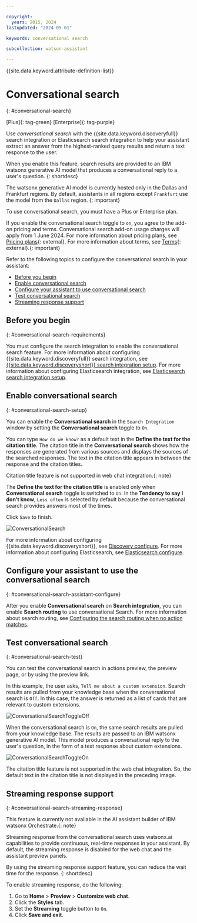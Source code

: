 ```yaml
---

copyright:
  years: 2015, 2024
lastupdated: "2024-05-01"

keywords: conversational search

subcollection: watson-assistant

---
```


{{site.data.keyword.attribute-definition-list}}

# Conversational search
{: #conversational-search}

[Plus]{: tag-green} [Enterprise]{: tag-purple}

Use *conversational search* with the {{site.data.keyword.discoveryfull}} search integration or Elasticsearch search integration to help your assistant extract an answer from the highest-ranked query results and return a text response to the user.

When you enable this feature, search results are provided to an IBM watsonx generative AI model that produces a conversational reply to a user's question. 
{: shortdesc}

The watsonx generative AI model is currently hosted only in the Dallas and Frankfurt regions. By default, assistants in all regions except `Frankfurt` use the model from the `Dallas` region. {: important}

To use conversational search, you must have a Plus or Enterprise plan. 

If you enable the conversational search toggle to `on`, you agree to the add-on pricing and terms. Conversational search add-on usage charges will apply from 1 June 2024. For more information about pricing plans, see [Pricing plans](https://cloud.ibm.com/catalog/services/watsonx-assistant?catalog_query=aHR0cHM6Ly9jbG91ZC5pYm0uY29tL2NhdGFsb2c%2Fc2VhcmNoPXdhdHNvbnglMjUyMGFzc2lzdGFudCNzZWFyY2hfcmVzdWx0cw%3D%3D&planId=f0a3dd47-b693-4d73-a8df-aa6baf07a933){: external}. For more information about terms, see [Terms](https://www.ibm.com/support/customer/csol/terms/?id=i128-0038&lc=en){: external}.{: important}

Refer to the following topics to configure the conversational search in your assistant:

- [Before you begin](#conversational-search-requirements)
- [Enable conversational search](#conversational-search-setup) 
- [Configure your assistant to use conversational search](#conversational-search-assistant-configure)
- [Test conversational search](#conversational-search-test)
- [Streaming response support](#conversational-search-streaming-response)

## Before you begin
{: #conversational-search-requirements}

You must configure the search integration to enable the conversational search feature. For more information about configuring {{site.data.keyword.discoveryfull}} search integration, see [{{site.data.keyword.discoveryshort}} search integration setup](/docs/watson-assistant?topic=watson-assistant-search-add). For more information about configuring Elasticsearch integration, see [Elasticsearch search integration setup](/docs/watson-assistant?topic=watson-assistant-search-elasticsearch-add).

## Enable conversational search 
{: #conversational-search-setup}

You can enable the **Conversational search** in the `Search Integration` window by setting the **Conversational search** toggle to `On`. 

You can type `How do we know?` as a default text in the **Define the text for the citation title**. The citation title in the **Conversational search** shows how the responses are generated from various sources and displays the sources of the searched responses. The text in the citation title appears in between the response and the citation titles. 

   Citation title feature is not supported in web chat integration.{: note}
 
The **Define the text for the citation title** is enabled only when **Conversational search** toggle is switched to `On`. In the **Tendency to say I don’t know**, `Less often` is selected by default because the conversational search provides answers most of the times. 

Click `Save` to finish.


 ![ConversationalSearch](images/convo-search-citation-title.png) 
   
For more information about configuring {{site.data.keyword.discoveryshort}}, see [Discovery configure](/docs/watson-assistant?topic=watson-assistant-search-add#search-add-configure). For more information about configuring Elasticsearch, see [Elasticsearch configure](/docs/watson-assistant?topic=watson-assistant-search-elasticsearch-add#setup-elasticsearch).

## Configure your assistant to use the conversational search 
{: #conversational-search-assistant-configure}

After you enable **Conversational search** on **Search integration**, you can enable **Search routing** to use conversational Search. For more information about search routing, see [Configuring the search routing when no action matches](/docs/watson-assistant?topic=watson-assistant-handle-errors#config-search-routing). 

## Test conversational search
{: #conversational-search-test}

You can test the conversational search in actions preview, the preview page, or by using the preview link.

In this example, the user asks, `Tell me about a custom extension`.
Search results are pulled from your knowledge base when the conversational search is `Off`. In this case, the answer is returned as a list of cards that are relevant to custom extensions.

   ![ConversationalSearchToggleOff](images/convo-search-test-toggle-off.png)

When the conversational search is `On`, the same search results are pulled from your knowledge base. The results are passed to an IBM watsonx generative AI model. This model produces a conversational reply to the user's question, in the form of a text response about custom extensions.

   ![ConversationalSearchToggleOn](images/convo-search-test-toggle-on.png)


The citation title feature is not supported in the web chat integration. So, the default text in the citation title is not displayed in the preceding image.

## Streaming response support
{: #conversational-search-streaming-response}

This feature is currently not available in the AI assistant builder of IBM watsonx Orchestrate.{: note}

Streaming response from the conversational search uses watsonx.ai capabilities to provide continuous, real-time responses in your assistant. By default, the streaming response is disabled for the web chat and the assistant preview panels. 

By using the streaming response support feature, you can reduce the wait time for the response. 
{: shortdesc}

To enable streaming response, do the following:

1. Go to **Home** > **Preview** > **Customize web chat**.
1. Click the **Styles** tab.
1. Set the **Streaming** toggle button to `On`.
1. Click **Save and exit**.














